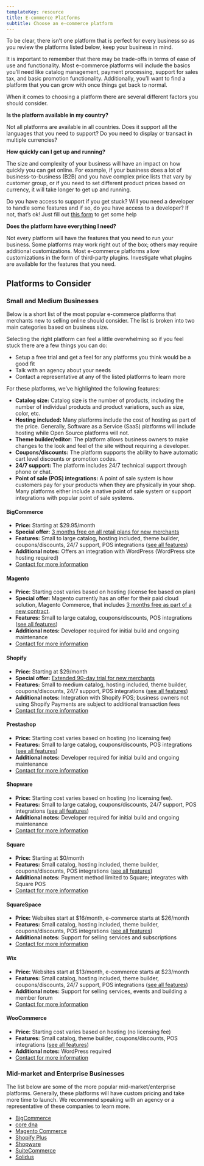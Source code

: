 ```yaml
---
templateKey: resource
title: E-commerce Platforms
subtitle: Choose an e-commerce platform
---
```

To be clear, there isn’t one platform that is perfect for every business so as you review the platforms listed below, keep your business in mind. 

It is important to remember that there may be trade-offs in terms of ease of use and functionality. Most e-commerce platforms will include the basics you’ll need like catalog management, payment processing, support for sales tax, and basic promotion functionality. Additionally, you’ll want to find a platform that you can grow with once things get back to normal. 

When it comes to choosing a platform there are several different factors you should consider.

**Is the platform available in my country?**

Not all platforms are available in all countries. Does it support all the languages that you need to support? Do you need to display or transact in multiple currencies?

**How quickly can I get up and running?**

The size and complexity of your business will have an impact on how quickly you can get online. For example, if your business does a lot of business-to-business (B2B) and you have complex price lists that vary by customer group, or if you need to set different product prices based on currency, it will take longer to get up and running.

Do you have access to support if you get stuck? Will you need a developer to handle some features and if so, do you have access to a developer? If not, that’s ok! Just fill out [this form](/merchants) to get some help

**Does the platform have everything I need?**

Not every platform will have the features that you need to run your business. Some platforms may work right out of the box; others may require additional customizations. Most e-commerce platforms allow customizations in the form of third-party plugins. Investigate what plugins are available for the features that you need.

## Platforms to Consider

### Small and Medium Businesses

Below is a short list of the most popular e-commerce platforms that merchants new to selling online should consider. The list is broken into two main categories based on business size.

Selecting the right platform can feel a little overwhelming so if you feel stuck there are a few things you can do:

* Setup a free trial and get a feel for any platforms you think would be a good fit
* Talk with an agency about your needs
* Contact a representative at any of the listed platforms to learn more

For these platforms, we’ve highlighted the following features:

* **Catalog size:** Catalog size is the number of products, including the number of individual products and product variations, such as size, color, etc.
* **Hosting included:** Many platforms include the cost of hosting as part of the price. Generally, Software as a Service (SaaS) platforms will include hosting while Open Source platforms will not.
* **Theme builder/editor:** The platform allows business owners to make changes to the look and feel of the site without requiring a developer.
* **Coupons/discounts:** The platform supports the ability to have automatic cart level discounts or promotion codes.
* **24/7 support:** The platform includes 24/7 technical support through phone or chat.
* **Point of sale (POS) integrations:** A point of sale system is how customers pay for your products when they are physically in your shop. Many platforms either include a native point of sale system or support integrations with popular point of sale systems.

#### BigCommerce

* **Price:** Starting at $29.95/month
* **Special offer:** [3 months free on all retail plans for new merchants](https://www.bigcommerce.com/covid19/)
* **Features:** Small to large catalog, hosting included, theme builder, coupons/discounts, 24/7 support, POS integrations ([see all features](https://www.bigcommerce.com/product/))
* **Additional notes:** Offers an integration with WordPress (WordPress site hosting required)
* [Contact for more information](https://www.bigcommerce.com/essentials/request-a-demo/)

#### Magento

* **Price:** Starting cost varies based on hosting (license fee based on plan)
* **Special offer:** Magento currently has an offer for their paid cloud solution, Magento Commerce, that includes [3 months free as part of a new contract](https://magento.com/blog/magento-news/adobe-announces-offerings-help-small-mid-sized-companies).
* **Features:** Small to large catalog, coupons/discounts, POS integrations ([see all features](https://magento.com/compare-open-source-and-magento-commerce))
* **Additional notes:** Developer required for initial build and ongoing maintenance
* [Contact for more information](https://magento.com/compare-open-source-and-magento-commerce)

#### Shopify

* **Price:** Starting at $29/month
* **Special offer:** [Extended 90-day trial for new merchants](https://www.shopify.com/covid19)
* **Features:** Small to medium catalog, hosting included, theme builder, coupons/discounts, 24/7 support, POS integrations ([see all features](https://www.shopify.com/pricing))
* **Additional notes:** Integration with Shopify POS; business owners not using Shopify Payments are subject to additional transaction fees
* [Contact for more information](https://www.shopify.com/contact)

#### Prestashop

* **Price:** Starting cost varies based on hosting (no licensing fee)
* **Features:** Small to large catalog, coupons/discounts, POS integrations ([see all features](https://www.prestashop.com/en/features))
* **Additional notes:** Developer required for initial build and ongoing maintenance
* [Contact for more information](https://www.prestashop.com/en/contact)

#### Shopware

* **Price:** Starting cost varies based on hosting (no licensing fee).
* **Features:** Small to large catalog, coupons/discounts, 24/7 support, POS integrations ([see all features](https://www.shopware.com/en/products/shopware-6/))
* **Additional notes:** Developer required for initial build and ongoing maintenance
* [Contact for more information](https://www.shopware.com/en/contact/)

#### Square

* **Price:** Starting at $0/month
* **Features:** Small catalog, hosting included, theme builder, coupons/discounts, POS integrations ([see all features](https://squareup.com/us/en/online-store))
* **Additional notes:** Payment method limited to Square; integrates with Square POS
* [Contact for more information](https://squareup.com/us/en/sales)

#### SquareSpace

* **Price:** Websites start at $16/month, e-commerce starts at $26/month
* **Features:** Small catalog, hosting included, theme builder, coupons/discounts, POS integrations ([see all features](https://www.squarespace.com/ecommerce-website))
* **Additional notes:** Support for selling services and subscriptions
* [Contact for more information](https://www.squarespace.com/contact)

#### Wix

* **Price:** Websites start at $13/month, e-commerce starts at $23/month
* **Features:** Small catalog, hosting included, theme builder, coupons/discounts, 24/7 support, POS integrations ([see all features](https://www.wix.com/ecommerce/website))
* **Additional notes:** Support for selling services, events and building a member forum
* [Contact for more information](https://www.wix.com/about/contact-us)

#### WooCommerce

* **Price:** Starting cost varies based on hosting (no licensing fee)
* **Features:** Small catalog, theme builder, coupons/discounts, POS integrations ([see all features](https://woocommerce.com/features/))
* **Additional notes:** WordPress required
* [Contact for more information](https://woocommerce.com/contact-us/)

### Mid-market and Enterprise Businesses

The list below are some of the more popular mid-market/enterprise platforms. Generally, these platforms will have custom pricing and take more time to launch. We recommend speaking with an agency or a representative of these companies to learn more.

* [BigCommerce](https://www.bigcommerce.com/)
* [core dna](https://www.coredna.com/)
* [Magento Commerce](https://magento.com/)
* [Shopify Plus](https://www.shopify.com/plus)
* [Shopware](https://www.shop-ware.com/)
* [SuiteCommerce](https://www.netsuite.com/portal/products/ecommerce/products/ecommerce.shtml)
* [Solidus](https://solidus.io/)
